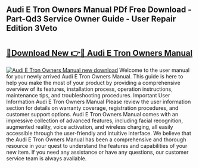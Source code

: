 ## Audi E Tron Owners Manual PDf Free Download - Part-Qd3 Service Owner Guide - User Repair Edition 3Veto

# <h2><a href="http://cf20027.oget.top/?id=Audi+E+Tron+Owners+Manual">🔗Download New 👉🔴 Audi E Tron Owners Manual</a></h2>

[![Audi E Tron Owners Manual new download](https://i.imgur.com/5g1atiW.png)](http://cf20027.oget.top/?id=Audi+E+Tron+Owners+Manual)
Welcome to the user manual for your newly arrived Audi E Tron Owners Manual. This guide is here to help you make the most of your product by providing a comprehensive overview of its features, installation process, operation instructions, maintenance tips, and troubleshooting procedures. Important User Information Audi E Tron Owners Manual Please review the user information section for details on warranty coverage, registration procedures, and customer support options. Audi E Tron Owners Manual comes with an impressive collection of advanced features, including facial recognition, augmented reality, voice activation, and wireless charging, all easily accessible through the user-friendly and intuitive interface. We believe that the Audi E Tron Owners Manual has been a comprehensive and thorough resource in your quest to understand the features and capabilities of your new item. If you need any assistance or have any questions, our customer service team is always available.

